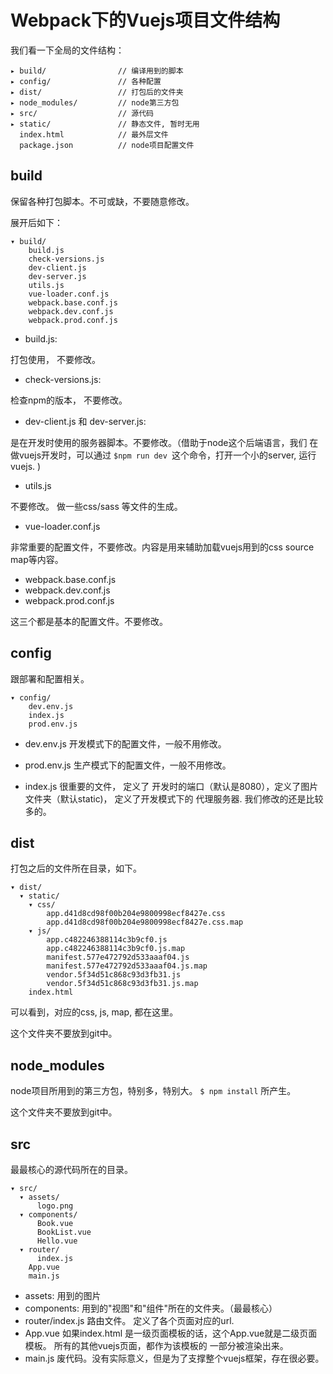 # Webpack下的Vuejs项目文件结构



我们看一下全局的文件结构：

```
▸ build/                // 编译用到的脚本
▸ config/               // 各种配置
▸ dist/                 // 打包后的文件夹
▸ node_modules/         // node第三方包
▸ src/                  // 源代码
▸ static/               // 静态文件, 暂时无用
  index.html            // 最外层文件
  package.json          // node项目配置文件
```


## build

保留各种打包脚本。不可或缺，不要随意修改。

展开后如下：

```
▾ build/
    build.js
    check-versions.js
    dev-client.js
    dev-server.js
    utils.js
    vue-loader.conf.js
    webpack.base.conf.js
    webpack.dev.conf.js
    webpack.prod.conf.js
```

- build.js:

打包使用，  不要修改。

- check-versions.js:

检查npm的版本， 不要修改。

- dev-client.js 和 dev-server.js:

是在开发时使用的服务器脚本。不要修改。（借助于node这个后端语言，我们
在做vuejs开发时，可以通过 `$npm run dev `这个命令，打开一个小的server, 运行vuejs. )

- utils.js

不要修改。 做一些css/sass 等文件的生成。

- vue-loader.conf.js

非常重要的配置文件，不要修改。内容是用来辅助加载vuejs用到的css source map等内容。

- webpack.base.conf.js
- webpack.dev.conf.js
- webpack.prod.conf.js

这三个都是基本的配置文件。不要修改。

## config

跟部署和配置相关。

```
▾ config/
    dev.env.js
    index.js
    prod.env.js
```

- dev.env.js
开发模式下的配置文件，一般不用修改。

- prod.env.js
生产模式下的配置文件，一般不用修改。

- index.js
很重要的文件， 定义了 开发时的端口（默认是8080），定义了图片文件夹（默认static)，
定义了开发模式下的 代理服务器. 我们修改的还是比较多的。

## dist

打包之后的文件所在目录，如下。

```
▾ dist/
  ▾ static/
    ▾ css/
        app.d41d8cd98f00b204e9800998ecf8427e.css
        app.d41d8cd98f00b204e9800998ecf8427e.css.map
    ▾ js/
        app.c482246388114c3b9cf0.js
        app.c482246388114c3b9cf0.js.map
        manifest.577e472792d533aaaf04.js
        manifest.577e472792d533aaaf04.js.map
        vendor.5f34d51c868c93d3fb31.js
        vendor.5f34d51c868c93d3fb31.js.map
    index.html
```

可以看到，对应的css, js, map, 都在这里。

这个文件夹不要放到git中。

## node_modules

node项目所用到的第三方包，特别多，特别大。  `$ npm install` 所产生。

这个文件夹不要放到git中。

## src

最最核心的源代码所在的目录。

```
▾ src/
  ▾ assets/
      logo.png
  ▾ components/
      Book.vue
      BookList.vue
      Hello.vue
  ▾ router/
      index.js
    App.vue
    main.js
```

- assets: 用到的图片
- components: 用到的"视图"和"组件"所在的文件夹。（最最核心）
- router/index.js  路由文件。 定义了各个页面对应的url.
- App.vue
如果index.html 是一级页面模板的话，这个App.vue就是二级页面模板。
所有的其他vuejs页面，都作为该模板的 一部分被渲染出来。
- main.js
废代码。没有实际意义，但是为了支撑整个vuejs框架，存在很必要。

